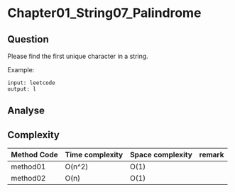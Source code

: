 # Chapter01_String07_Palindrome

## Question

Please find the first unique character in a string.

Example:

```
input: leetcode
output: l
```

## Analyse

## Complexity

| Method Code | Time complexity | Space complexity | remark |
| ----------- | --------------- | ---------------- | ------ |
| method01    | O(n^2)          | O(1)             |        |
| method02    | O(n)            | O(1)             |        |
